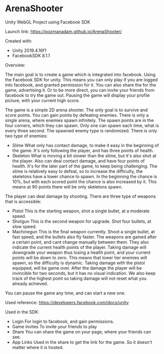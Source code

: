 # ArenaShooter

Unity WebGL Project using Facebook SDK

Launch link:
https://pozmanadam.github.io/ArenaShooter/

Created with:
  - Unity 2019.4.16f1
  - FacebookSDK 8.1.1

Overview:

The main goal is to create a game which is integrated into facebook. Using the Facebook SDK for unity. This means you can only play if you are logged into facebook, and granted permission for it. You can also share the for the game, advertising it. Or to be more direct, you can invite your friends from facebook to try the game out. Pausing the game will display your profile picture, with your current high score.

The game is a simple 2D arena shooter. The only goal is to survive and score points. You can gain points by defeating enemies. There is only a single arena, where enemies spawn infinitely. The spawn points are in the four corners, which they can spawn. Only one can spawn each time, what is every three second. The spawned enemy type is randomized.
There is only two type of enemies:
  - Slime
      What only has contact damage, to make it easy in the beginning of the game. It's only following the player, and has three points of health.
  - Skeleton
      What is moving a bit slower than the slime, but it's also shot at the player. Also can deal contact damage, and have four points of health. It's for the later part of the game, to keep being challenging.
The slime is relatively easy to defeat, so to increase the difficulty, the skeletons have a lower chance to spawn. In the beginning the chance is 10%, but with each scored point the chance is also increased by it. This means at 90 points there will be only skeletons spawn. 

The player can deal damage by shooting. There are three type of weapons that is accessible:
  - Pistol
      This is the starting weapon, shot a single bullet, at a moderate speed.
  - Shotgun
      This is the second weapon for upgrade. Shot four bullets, at slow speed.
  - Machinegun
      This is the final weapon currently. Shoot a single bullet, at fast speed, and the bullets also fly faster.
The weapons are gained after a certain point, and cant change manually between them. They also indicate the current health points of the player. Taking damage will downgrade your weapon thus losing a health point, and your current points will be down to zero. This means that lower tier enemies will spawn, so the difficulty is dynamic. Taking damage with the pistol equipped, will be game over. After the damage the player will be invincible for two seconds, but it has no visual indication. We also keep track of the highest point so taking damage will not reset what you already achieved. 

You can pause the game any time, and can start a new one. 

Used reference:
https://developers.facebook.com/docs/unity


Used in the SDK:
  - Login 
      For login to facebook, and gain permissions.
  - Game invites
      To invite your friends to play
  - Share
      You can share the game on your page, where your friends can see.
  - App Links
      Used in the share to get the link for the game. So it doesn't matter where it is hosted.

